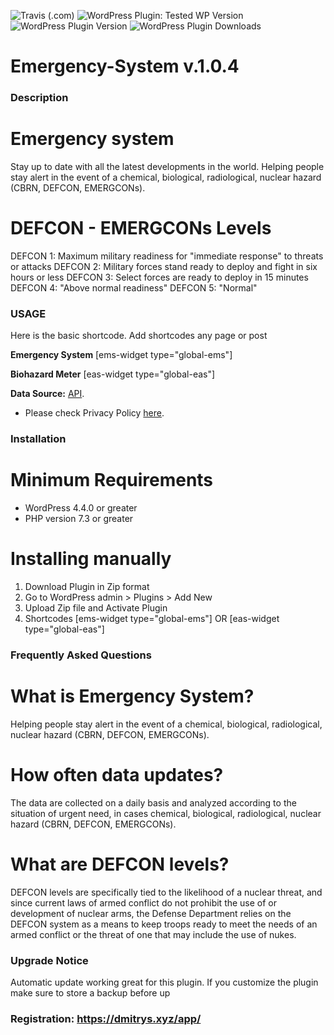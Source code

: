![Travis (.com)](https://img.shields.io/travis/com/DmitrysXYZ/emergency-system?color=21759B&logoColor=21759B&style=for-the-badge)
![WordPress Plugin: Tested WP Version](https://img.shields.io/wordpress/plugin/tested/emergency-system?color=21759B&logoColor=21759B&style=for-the-badge)
![WordPress Plugin Version](https://img.shields.io/wordpress/plugin/v/emergency-system?color=21759B&logoColor=21759B&style=for-the-badge)
![WordPress Plugin Downloads](https://img.shields.io/wordpress/plugin/dt/emergency-system?color=21759B&logoColor=21759B&style=for-the-badge)

# Emergency-System  v.1.0.4

###  Description
 
# Emergency system
Stay up to date with all the latest developments in the world.
Helping people stay alert in the event of a chemical, biological, radiological, nuclear hazard (CBRN, DEFCON, EMERGCONs).

# DEFCON - EMERGCONs Levels

DEFCON 1: Maximum military readiness for "immediate response" to threats or attacks
DEFCON 2: Military forces stand ready to deploy and fight in six hours or less
DEFCON 3: Select forces are ready to deploy in 15 minutes
DEFCON 4: "Above normal readiness"
DEFCON 5: "Normal"

### USAGE

Here is the basic shortcode.
Add shortcodes any page or post


**Emergency System**
[ems-widget type="global-ems"]

**Biohazard Meter**
[eas-widget type="global-eas"]


**Data Source:** [API](https://github.com/DmitrysXYZ/Emergency-System). 
* Please check Privacy Policy [here](https://dmitrys.xyz/app/policy.php). 

### Installation

# Minimum Requirements

* WordPress 4.4.0 or greater
* PHP version 7.3 or greater

# Installing manually

1. Download Plugin in Zip format 
2. Go to WordPress admin > Plugins > Add New
3. Upload Zip file and Activate Plugin
4. Shortcodes [ems-widget type="global-ems"] OR [eas-widget type="global-eas"]

### Frequently Asked Questions

# What is Emergency System?
Helping people stay alert in the event of a chemical, biological, radiological, nuclear hazard (CBRN, DEFCON, EMERGCONs).

# How often data updates?
The data are collected on a daily basis and analyzed according to the situation of urgent need, in cases chemical, biological, radiological, nuclear hazard (CBRN, DEFCON, EMERGCONs).

# What are DEFCON levels?
DEFCON levels are specifically tied to the likelihood of a nuclear threat, and since current laws of armed conflict do not prohibit the use of or development of nuclear arms, the Defense Department relies on the DEFCON system as a means to keep troops ready to meet the needs of an armed conflict or the threat of one that may include the use of nukes.


### Upgrade Notice

Automatic update working great for this plugin. If you customize the plugin make sure to store a backup before up



### Registration: https://dmitrys.xyz/app/
